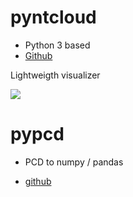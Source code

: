 # pyntcloud 

- Python 3 based
- [Github](https://github.com/daavoo/pyntcloud)



Lightweigth visualizer

![](https://raw.githubusercontent.com/daavoo/pyntcloud/master/docs/images/plot1.gif)



# pypcd

- PCD to numpy / pandas

- [github](https://github.com/dimatura/pypcd)